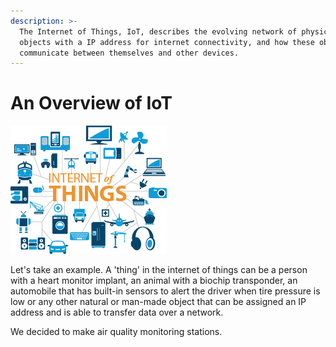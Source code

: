 ```yaml
---
description: >-
  The Internet of Things, IoT, describes the evolving network of physical
  objects with a IP address for internet connectivity, and how these objects
  communicate between themselves and other devices.
---
```


# An Overview of IoT

![Source: acal-bfi](.gitbook/assets/iot_image.jpg)

Let's take an example. A 'thing' in the internet of things can be a person with a heart monitor implant, an animal with a biochip transponder, an automobile that has built-in sensors to alert the driver when tire pressure is low or any other natural or man-made object that can be assigned an IP address and is able to transfer data over a network.

We decided to make air quality monitoring stations.

